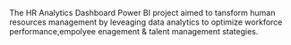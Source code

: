 The HR Analytics Dashboard Power BI project aimed to tansform human resources management by leveaging data analytics to optimize workforce performance,empolyee enagement & talent management stategies.
